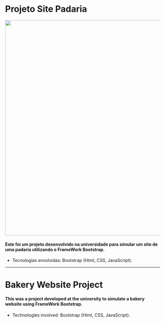 # Projeto Site Padaria

<p align="center">
  <img width="700" src="https://i.imgur.com/GCSA1si.png">
</p>

#### Este foi um projeto desenvolvido na universidade para simular um site de uma padaria utilizando o FrameWork Bootstrap.

* Tecnologias envolvidas: Bootstrap (Html, CSS, JavaScript).

----------------------------------------------------------

# Bakery Website Project

#### This was a project developed at the university to simulate a bakery website using FrameWork Bootstrap.

* Technologies involved: Bootstrap (Html, CSS, JavaScript).
